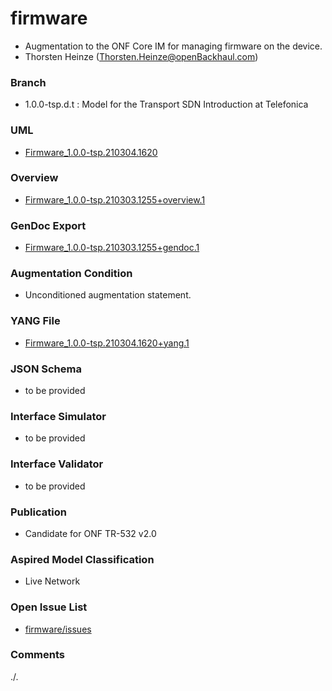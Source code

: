 # firmware
- Augmentation to the ONF Core IM for managing firmware on the device.
- Thorsten Heinze (Thorsten.Heinze@openBackhaul.com)

### Branch
- 1.0.0-tsp.d.t : Model for the Transport SDN Introduction at Telefonica

### UML
- [Firmware_1.0.0-tsp.210304.1620](./Firmware_1.0.0-tsp.210304.1620.zip)

### Overview 
- [Firmware_1.0.0-tsp.210303.1255+overview.1](./Firmware_1.0.0-tsp.210303.1255+overview.1.png)

### GenDoc Export
- [Firmware_1.0.0-tsp.210303.1255+gendoc.1](./Firmware_1.0.0-tsp.210303.1255+gendoc.1.docx)

### Augmentation Condition
- Unconditioned augmentation statement.

### YANG File
- [Firmware_1.0.0-tsp.210304.1620+yang.1](./Firmware_1.0.0-tsp.210304.1620+yang.1.zip)

### JSON Schema
- to be provided

### Interface Simulator
- to be provided

### Interface Validator
- to be provided

### Publication
- Candidate for ONF TR-532 v2.0

### Aspired Model Classification
- Live Network

### Open Issue List
- [firmware/issues](../../issues)

### Comments
./.
